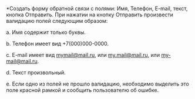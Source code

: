*Создать форму обратной связи с полями: Имя, Телефон, E-mail, текст, кнопка Отправить. При нажатии на кнопку Отправить произвести валидацию полей следующим образом:

a. Имя содержит только буквы.

b. Телефон имеет вид +7(000)000-0000.

c. E-mail имеет вид mymail@mail.ru, или my.mail@mail.ru, или my-mail@mail.ru.

d. Текст произвольный.

e. Если одно из полей не прошло валидацию, необходимо выделить это поле красной рамкой и сообщить пользователю об ошибке.
